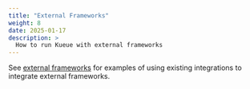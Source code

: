 ```yaml
---
title: "External Frameworks"
weight: 8
date: 2025-01-17
description: >
  How to run Kueue with external frameworks
---
```


See [external frameworks](/docs/tasks/run/external_workloads) for examples of using existing 
integrations to integrate external frameworks.
